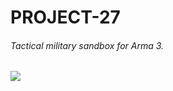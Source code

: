 # PROJECT-27
######  Tactical military sandbox for Arma 3.
![](https://user-images.githubusercontent.com/52146881/80492069-ddfad080-89a6-11ea-98ba-48243a932565.png)
